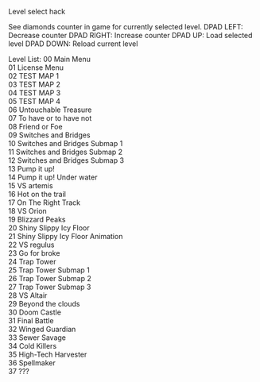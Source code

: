 Level select hack

See diamonds counter in game for currently selected level.
DPAD LEFT: Decrease counter
DPAD RIGHT: Increase counter
DPAD UP: Load selected level
DPAD DOWN: Reload current level

Level List:
00 Main Menu  
01 License Menu  
02 TEST MAP 1  
03 TEST MAP 2  
04 TEST MAP 3  
05 TEST MAP 4  
06 Untouchable Treasure  
07 To have or to have not  
08 Friend or Foe  
09 Switches and Bridges  
10 Switches and Bridges Submap 1  
11 Switches and Bridges Submap 2  
12 Switches and Bridges Submap 3  
13 Pump it up!  
14 Pump it up! Under water  
15 VS artemis  
16 Hot on the trail  
17 On The Right Track  
18 VS Orion  
19 Blizzard Peaks  
20 Shiny Slippy Icy Floor   
21 Shiny Slippy Icy Floor Animation  
22 VS regulus  
23 Go for broke  
24 Trap Tower  
25 Trap Tower Submap 1  
26 Trap Tower Submap 2  
27 Trap Tower Submap 3  
28 VS Altair  
29 Beyond the clouds  
30 Doom Castle  
31 Final Battle  
32 Winged Guardian  
33 Sewer Savage  
34 Cold Killers  
35 High-Tech Harvester  
36 Spellmaker  
37 ???  

